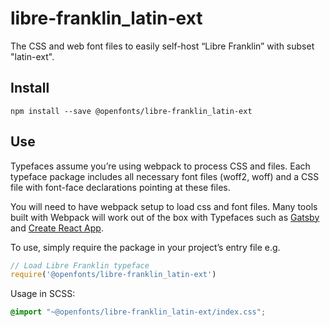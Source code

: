 
# libre-franklin_latin-ext

The CSS and web font files to easily self-host “Libre Franklin” with subset "latin-ext".

## Install

`npm install --save @openfonts/libre-franklin_latin-ext`

## Use

Typefaces assume you’re using webpack to process CSS and files. Each typeface
package includes all necessary font files (woff2, woff) and a CSS file with
font-face declarations pointing at these files.

You will need to have webpack setup to load css and font files. Many tools built
with Webpack will work out of the box with Typefaces such as [Gatsby](https://github.com/gatsbyjs/gatsby)
and [Create React App](https://github.com/facebookincubator/create-react-app).

To use, simply require the package in your project’s entry file e.g.

```javascript
// Load Libre Franklin typeface
require('@openfonts/libre-franklin_latin-ext')
```

Usage in SCSS:
```scss
@import "~@openfonts/libre-franklin_latin-ext/index.css";
```
